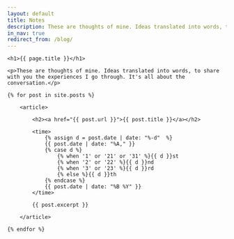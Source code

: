 ```yaml
---
layout: default
title: Notes
description: These are thoughts of mine. Ideas translated into words, to share with you the experiences I go through. It's all about the conversation.
in_nav: true
redirect_from: /blog/
---
```


<div class="inwrap story clearfix">

    <h1>{{ page.title }}</h1>

    <p>These are thoughts of mine. Ideas translated into words, to share with you the experiences I go through. It's all about the conversation.</p>

    {% for post in site.posts %}

        <article>

            <h2><a href="{{ post.url }}">{{ post.title }}</a></h2>

            <time>
                {% assign d = post.date | date: "%-d"  %}
                {{ post.date | date: "%A," }}
                {% case d %}
                    {% when '1' or '21' or '31' %}{{ d }}st
                    {% when '2' or '22' %}{{ d }}nd
                    {% when '3' or '23' %}{{ d }}rd
                    {% else %}{{ d }}th
                {% endcase %}
                {{ post.date | date: "%B %Y" }}
            </time>

            {{ post.excerpt }}

        </article>

    {% endfor %}

</div>
